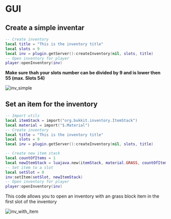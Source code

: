 # GUI

## Create a simple inventar

```lua
-- Create inventory
local title = "This is the inventory title"
local slots = 9
local inv = plugin.getServer():createInventory(nil, slots, title)
-- Open inventory for player
player:openInventory(inv)
```
**Make sure thah your slots number can be divided by 9 and is lower then 55 (max. Slots 54)**

![inv_simple](https://user-images.githubusercontent.com/15909166/119182458-39e13d00-ba73-11eb-94eb-b8825194c3ea.png)

## Set an item for the inventory

```lua
-- Import utils
local itemStack = import("org.bukkit.inventory.ItemStack")
local material = import("$.Material")
-- Create inventory
local title = "This is the inventory title"
local slots = 9
local inv = plugin.getServer():createInventory(nil, slots, title)

-- Create new item stack
local countOfItems = 1
local newItemStack = luajava.new(itemStack, material.GRASS, countOfItems, 0)
-- Set item to a slot
local setSlot = 0
inv:setItem(setSlot, newItemStack)
-- Open inventory for player
player:openInventory(inv)
```

This code allows you to open an inventory with an grass block item in the first slot of the inventory

![inv_with_item](https://user-images.githubusercontent.com/15909166/119182479-41084b00-ba73-11eb-9f1c-9ad84fcd8984.PNG)
